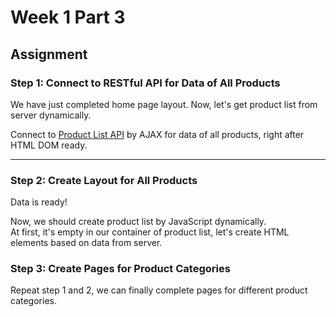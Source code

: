 # Week 1 Part 3

## Assignment

### Step 1: Connect to RESTful API for Data of All Products

We have just completed home page layout. Now, let's get product list from server dynamically.

Connect to [Product List API](https://github.com/AppWorks-School/API-Doc/blob/master/Stylish/README.md#product-list-api) by AJAX for data of all products, right after HTML DOM ready.  

---

### Step 2: Create Layout for All Products

Data is ready!  

Now, we should create product list by JavaScript dynamically.  
At first, it's empty in our container of product list, let's create HTML elements based on data from server.

### Step 3: Create Pages for Product Categories

Repeat step 1 and 2, we can finally complete pages for different product categories.
